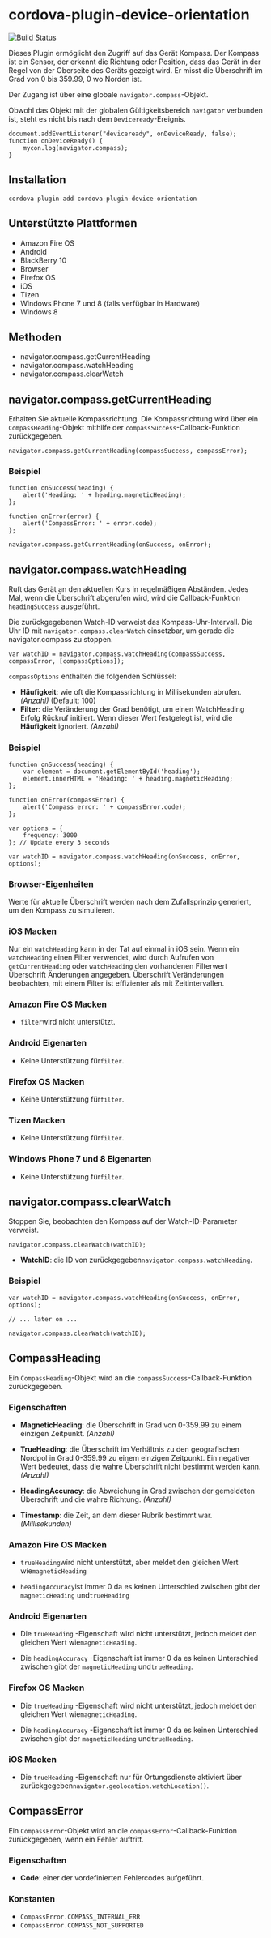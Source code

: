 <!---
# license: Licensed to the Apache Software Foundation (ASF) under one
#         or more contributor license agreements.  See the NOTICE file
#         distributed with this work for additional information
#         regarding copyright ownership.  The ASF licenses this file
#         to you under the Apache License, Version 2.0 (the
#         "License"); you may not use this file except in compliance
#         with the License.  You may obtain a copy of the License at
#
#           http://www.apache.org/licenses/LICENSE-2.0
#
#         Unless required by applicable law or agreed to in writing,
#         software distributed under the License is distributed on an
#         "AS IS" BASIS, WITHOUT WARRANTIES OR CONDITIONS OF ANY
#         KIND, either express or implied.  See the License for the
#         specific language governing permissions and limitations
#         under the License.
-->

# cordova-plugin-device-orientation

[![Build Status](https://travis-ci.org/apache/cordova-plugin-device-orientation.svg)](https://travis-ci.org/apache/cordova-plugin-device-orientation)

Dieses Plugin ermöglicht den Zugriff auf das Gerät Kompass. Der Kompass ist ein Sensor, der erkennt die Richtung oder Position, dass das Gerät in der Regel von der Oberseite des Geräts gezeigt wird. Er misst die Überschrift im Grad von 0 bis 359.99, 0 wo Norden ist.

Der Zugang ist über eine globale `navigator.compass`-Objekt.

Obwohl das Objekt mit der globalen Gültigkeitsbereich `navigator` verbunden ist, steht es nicht bis nach dem `Deviceready`-Ereignis.

    document.addEventListener("deviceready", onDeviceReady, false);
    function onDeviceReady() {
        mycon.log(navigator.compass);
    }
    

## Installation

    cordova plugin add cordova-plugin-device-orientation
    

## Unterstützte Plattformen

  * Amazon Fire OS
  * Android
  * BlackBerry 10
  * Browser
  * Firefox OS
  * iOS
  * Tizen
  * Windows Phone 7 und 8 (falls verfügbar in Hardware)
  * Windows 8

## Methoden

  * navigator.compass.getCurrentHeading
  * navigator.compass.watchHeading
  * navigator.compass.clearWatch

## navigator.compass.getCurrentHeading

Erhalten Sie aktuelle Kompassrichtung. Die Kompassrichtung wird über ein `CompassHeading`-Objekt mithilfe der `compassSuccess`-Callback-Funktion zurückgegeben.

    navigator.compass.getCurrentHeading(compassSuccess, compassError);
    

### Beispiel

    function onSuccess(heading) {
        alert('Heading: ' + heading.magneticHeading);
    };
    
    function onError(error) {
        alert('CompassError: ' + error.code);
    };
    
    navigator.compass.getCurrentHeading(onSuccess, onError);
    

## navigator.compass.watchHeading

Ruft das Gerät an den aktuellen Kurs in regelmäßigen Abständen. Jedes Mal, wenn die Überschrift abgerufen wird, wird die Callback-Funktion `headingSuccess` ausgeführt.

Die zurückgegebenen Watch-ID verweist das Kompass-Uhr-Intervall. Die Uhr ID mit `navigator.compass.clearWatch` einsetzbar, um gerade die navigator.compass zu stoppen.

    var watchID = navigator.compass.watchHeading(compassSuccess, compassError, [compassOptions]);
    

`compassOptions` enthalten die folgenden Schlüssel:

  * **Häufigkeit**: wie oft die Kompassrichtung in Millisekunden abrufen. *(Anzahl)* (Default: 100)
  * **Filter**: die Veränderung der Grad benötigt, um einen WatchHeading Erfolg Rückruf initiiert. Wenn dieser Wert festgelegt ist, wird die **Häufigkeit** ignoriert. *(Anzahl)*

### Beispiel

    function onSuccess(heading) {
        var element = document.getElementById('heading');
        element.innerHTML = 'Heading: ' + heading.magneticHeading;
    };
    
    function onError(compassError) {
        alert('Compass error: ' + compassError.code);
    };
    
    var options = {
        frequency: 3000
    }; // Update every 3 seconds
    
    var watchID = navigator.compass.watchHeading(onSuccess, onError, options);
    

### Browser-Eigenheiten

Werte für aktuelle Überschrift werden nach dem Zufallsprinzip generiert, um den Kompass zu simulieren.

### iOS Macken

Nur ein `watchHeading` kann in der Tat auf einmal in iOS sein. Wenn ein `watchHeading` einen Filter verwendet, wird durch Aufrufen von `getCurrentHeading` oder `watchHeading` den vorhandenen Filterwert Überschrift Änderungen angegeben. Überschrift Veränderungen beobachten, mit einem Filter ist effizienter als mit Zeitintervallen.

### Amazon Fire OS Macken

  * `filter`wird nicht unterstützt.

### Android Eigenarten

  * Keine Unterstützung für`filter`.

### Firefox OS Macken

  * Keine Unterstützung für`filter`.

### Tizen Macken

  * Keine Unterstützung für`filter`.

### Windows Phone 7 und 8 Eigenarten

  * Keine Unterstützung für`filter`.

## navigator.compass.clearWatch

Stoppen Sie, beobachten den Kompass auf der Watch-ID-Parameter verweist.

    navigator.compass.clearWatch(watchID);
    

  * **WatchID**: die ID von zurückgegeben`navigator.compass.watchHeading`.

### Beispiel

    var watchID = navigator.compass.watchHeading(onSuccess, onError, options);
    
    // ... later on ...
    
    navigator.compass.clearWatch(watchID);
    

## CompassHeading

Ein `CompassHeading`-Objekt wird an die `compassSuccess`-Callback-Funktion zurückgegeben.

### Eigenschaften

  * **MagneticHeading**: die Überschrift in Grad von 0-359.99 zu einem einzigen Zeitpunkt. *(Anzahl)*

  * **TrueHeading**: die Überschrift im Verhältnis zu den geografischen Nordpol in Grad 0-359.99 zu einem einzigen Zeitpunkt. Ein negativer Wert bedeutet, dass die wahre Überschrift nicht bestimmt werden kann. *(Anzahl)*

  * **HeadingAccuracy**: die Abweichung in Grad zwischen der gemeldeten Überschrift und die wahre Richtung. *(Anzahl)*

  * **Timestamp**: die Zeit, an dem dieser Rubrik bestimmt war. *(Millisekunden)*

### Amazon Fire OS Macken

  * `trueHeading`wird nicht unterstützt, aber meldet den gleichen Wert wie`magneticHeading`

  * `headingAccuracy`ist immer 0 da es keinen Unterschied zwischen gibt der `magneticHeading` und`trueHeading`

### Android Eigenarten

  * Die `trueHeading` -Eigenschaft wird nicht unterstützt, jedoch meldet den gleichen Wert wie`magneticHeading`.

  * Die `headingAccuracy` -Eigenschaft ist immer 0 da es keinen Unterschied zwischen gibt der `magneticHeading` und`trueHeading`.

### Firefox OS Macken

  * Die `trueHeading` -Eigenschaft wird nicht unterstützt, jedoch meldet den gleichen Wert wie`magneticHeading`.

  * Die `headingAccuracy` -Eigenschaft ist immer 0 da es keinen Unterschied zwischen gibt der `magneticHeading` und`trueHeading`.

### iOS Macken

  * Die `trueHeading` -Eigenschaft nur für Ortungsdienste aktiviert über zurückgegeben`navigator.geolocation.watchLocation()`.

## CompassError

Ein `CompassError`-Objekt wird an die `compassError`-Callback-Funktion zurückgegeben, wenn ein Fehler auftritt.

### Eigenschaften

  * **Code**: einer der vordefinierten Fehlercodes aufgeführt.

### Konstanten

  * `CompassError.COMPASS_INTERNAL_ERR`
  * `CompassError.COMPASS_NOT_SUPPORTED`